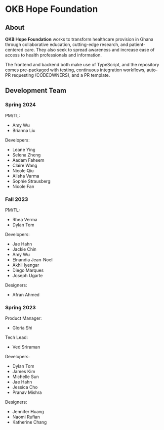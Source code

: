 # OKB Hope Foundation

## About
**OKB Hope Foundation** works to transform healthcare provision in Ghana through collaborative education, cutting-edge research, and patient-centered care. They also seek to spread awareness and increase ease of access to health professionals and information.

The frontend and backend both make use of TypeScript, and the repository comes pre-packaged with testing, continuous integration workflows, auto-PR requesting (CODEOWNERS), and a PR template.


## Development Team

### Spring 2024
PM/TL:
+ Amy Wu
+ Brianna Liu

Developers:
+ Leane Ying
+ Selena Zheng
+ Aadam Faheem
+ Claire Wang
+ Nicole Qiu
+ Alisha Varma
+ Sophie Strausberg
+ Nicole Fan

### Fall 2023
PM/TL:
+ Rhea Verma
+ Dylan Tom

Developers:
+ Jae Hahn
+ Jackie Chin
+ Amy Wu
+ Elnandia Jean-Noel
+ Akhil Iyengar
+ Diego Marques
+ Joseph Ugarte

Designers:
+ Afran Ahmed

### Spring 2023
Product Manager:
+ Gloria Shi

Tech Lead:
+ Ved Sriraman

Developers:
+ Dylan Tom
+ James Kim
+ Michelle Sun
+ Jae Hahn
+ Jessica Cho
+ Pranav Mishra

Designers:
+ Jennifer Huang
+ Naomi Rufian
+ Katherine Chang
